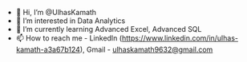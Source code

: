 - 👋 Hi, I’m @UlhasKamath
- 👀 I’m interested in Data Analytics
- 🌱 I’m currently learning Advanced Excel, Advanced SQL
- 📫 How to reach me - LinkedIn (https://www.linkedin.com/in/ulhas-kamath-a3a67b124), Gmail - ulhaskamath9632@gmail.com

<!---
UlhasKamath/UlhasKamath is a ✨ special ✨ repository because its `README.md` (this file) appears on your GitHub profile.
You can click the Preview link to take a look at your changes.
--->
